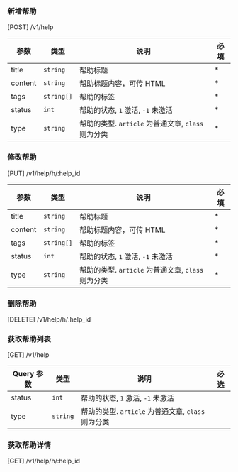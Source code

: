 ### 新增帮助

[POST] /v1/help

| 参数    | 类型       | 说明                                               | 必填 |
| ------- | ---------- | -------------------------------------------------- | ---- |
| title   | `string`   | 帮助标题                                           | \*   |
| content | `string`   | 帮助标题内容，可传 HTML                            | \*   |
| tags    | `string[]` | 帮助的标签                                         | \*   |
| status  | `int`      | 帮助的状态, `1` 激活, `-1` 未激活                  | \*   |
| type    | `string`   | 帮助的类型. `article` 为普通文章, `class` 则为分类 | \*   |

### 修改帮助

[PUT] /v1/help/h/:help_id

| 参数    | 类型       | 说明                                               | 必填 |
| ------- | ---------- | -------------------------------------------------- | ---- |
| title   | `string`   | 帮助标题                                           | \*   |
| content | `string`   | 帮助标题内容，可传 HTML                            | \*   |
| tags    | `string[]` | 帮助的标签                                         | \*   |
| status  | `int`      | 帮助的状态, `1` 激活, `-1` 未激活                  | \*   |
| type    | `string`   | 帮助的类型. `article` 为普通文章, `class` 则为分类 | \*   |

### 删除帮助

[DELETE] /v1/help/h/:help_id

### 获取帮助列表

[GET] /v1/help

| Query 参数 | 类型     | 说明                                               | 必选 |
| ---------- | -------- | -------------------------------------------------- | ---- |
| status     | `int`    | 帮助的状态, `1` 激活, `-1` 未激活                  |      |
| type       | `string` | 帮助的类型. `article` 为普通文章, `class` 则为分类 |      |

### 获取帮助详情

[GET] /v1/help/h/:help_id
